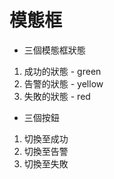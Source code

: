 # 模態框

- 三個模態框狀態

1. 成功的狀態 - green
2. 告警的狀態 - yellow
3. 失敗的狀態 - red

- 三個按鈕

1. 切換至成功
2. 切換至告警
3. 切換至失敗
